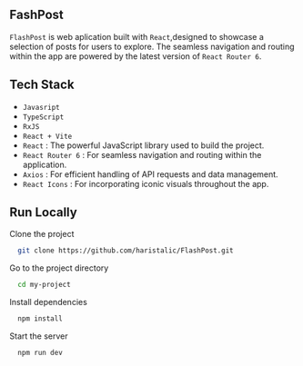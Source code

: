 
## FashPost

`FlashPost` is  web aplication built with `React`,designed to showcase a  selection of  posts for users to explore. The seamless navigation and routing within the app are powered by the latest version of `React Router 6`. 


## Tech Stack

- `Javasript`
- `TypeScript`
- `RxJS`
- `React + Vite`
- `React` : The powerful JavaScript library used to build the project.
- `React Router 6` : For seamless navigation and routing within the application.
- `Axios` : For efficient handling of API requests and data management.
- `React Icons` : For incorporating iconic visuals throughout the app.

## Run Locally

Clone the project

```bash
  git clone https://github.com/haristalic/FlashPost.git
```

Go to the project directory

```bash
  cd my-project
```

Install dependencies

```bash
  npm install
```

Start the server

```bash
  npm run dev
```

